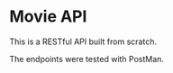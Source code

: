 <h1>Movie API</h1>
<p>This is a RESTful API built from scratch.</p>
<p>The endpoints were tested with PostMan.</p>